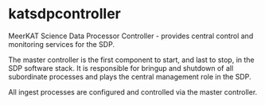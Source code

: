 katsdpcontroller
=================

MeerKAT Science Data Processor Controller - provides central control and monitoring services for the SDP.

The master controller is the first component to start, and last to stop, in the SDP software stack. It is responsible for bringup and shutdown of all subordinate processes and plays the central management role in the SDP.

All ingest processes are configured and controlled via the master controller.

